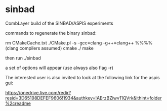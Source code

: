 # sinbad
CombLayer build of the SINBAD/ASPIS experiments


commands to regenerate the binary sinbad:

rm CMakeCache.txt
./CMake.pl -s -gcc=clang -g++=clang++  %%%%(clang compilers assumed)
cmake ./
make

then run ./sinbad

a set of options will appear (use always also flag -r)

The interested user is also invited to look at the following link for the aspis gui:


https://onedrive.live.com/redir?resid=3D65198DEFEF9606!1934&authkey=!AErzBZiwv11QVrk&ithint=folder%2creadme
 



